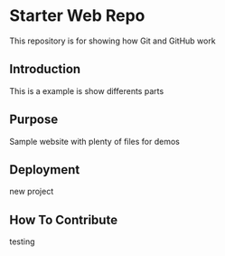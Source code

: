 # Starter Web Repo

This repository is for showing how Git and GitHub work

## Introduction

This is a example is show differents parts

## Purpose

Sample website with plenty of files for demos

## Deployment

new project

## How To Contribute

testing